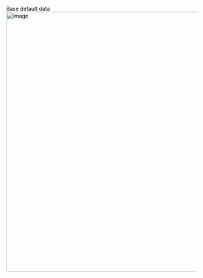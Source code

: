 Base default data 
<img width="690" alt="image" src="https://github.com/user-attachments/assets/dad18afa-a973-49bc-a7d1-3b65367b1a94" />

